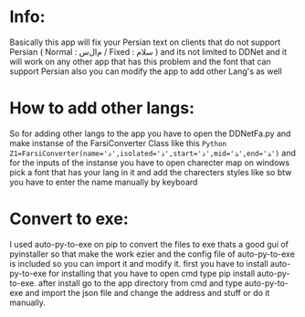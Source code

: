 # Info:
Basically this app will fix your Persian text on clients that do not support Persian ( Normal : ﻡﺍﻝﺱ / Fixed : سلام )
and its not limited to DDNet and it will work on any other app that has this problem and the font that can support Persian
also you can modify the app to add other Lang's as well

# How to add other langs:
So for adding other langs to the app you have to open the DDNetFa.py
and make instanse of the FarsiConverter Class like this ```Python Z1=FarsiConverter(name='ذ',isolated='ﺫ',start='ﺫ',mid='ﺬ',end='ﺬ')```
and for the inputs of the instanse you have to open charecter map on windows pick a font that has your lang in it and add the charecters styles like so
btw you have to enter the name manually by keyboard

# Convert to exe:
I used auto-py-to-exe on pip to convert the files to exe thats a good gui of pyinstaller so that make the work ezier
and the config file of auto-py-to-exe is included so you can import it and modify it.
first you have to install auto-py-to-exe for installing that you have to open cmd type pip install auto-py-to-exe.
after install go to the app directory from cmd and type auto-py-to-exe and import the json file and change the address and stuff or do it manually.

